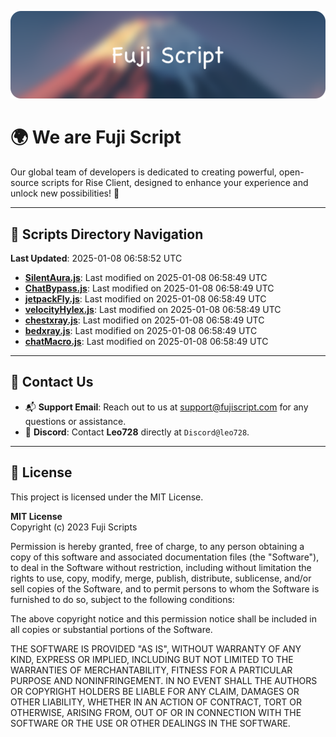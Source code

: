 ![Banner](.github/b.webp)

# 🌍 **We are Fuji Script**

Our global team of developers is dedicated to creating powerful, open-source scripts for Rise Client, designed to enhance your experience and unlock new possibilities! 🌟

---
<!-- SCRIPTS_NAVIGATION_START -->
## 📂 **Scripts Directory Navigation**

**Last Updated**: 2025-01-08 06:58:52 UTC

- **[SilentAura.js](scripts/SilentAura.js)**: Last modified on 2025-01-08 06:58:49 UTC
- **[ChatBypass.js](scripts/ChatBypass.js)**: Last modified on 2025-01-08 06:58:49 UTC
- **[jetpackFly.js](scripts/jetpackFly.js)**: Last modified on 2025-01-08 06:58:49 UTC
- **[velocityHylex.js](scripts/velocityHylex.js)**: Last modified on 2025-01-08 06:58:49 UTC
- **[chestxray.js](scripts/chestxray.js)**: Last modified on 2025-01-08 06:58:49 UTC
- **[bedxray.js](scripts/bedxray.js)**: Last modified on 2025-01-08 06:58:49 UTC
- **[chatMacro.js](scripts/chatMacro.js)**: Last modified on 2025-01-08 06:58:49 UTC

<!-- SCRIPTS_NAVIGATION_END -->

---

## 💬 **Contact Us**  
- 📬 **Support Email**: Reach out to us at [support@fujiscript.com](mailto:support@fujiscript.com) for any questions or assistance.  
- 💬 **Discord**: Contact **Leo728** directly at `Discord@leo728`.

---

## 📜 **License**

This project is licensed under the MIT License.  

**MIT License**  
Copyright (c) 2023 Fuji Scripts  

Permission is hereby granted, free of charge, to any person obtaining a copy of this software and associated documentation files (the "Software"), to deal in the Software without restriction, including without limitation the rights to use, copy, modify, merge, publish, distribute, sublicense, and/or sell copies of the Software, and to permit persons to whom the Software is furnished to do so, subject to the following conditions:  

The above copyright notice and this permission notice shall be included in all copies or substantial portions of the Software.  

THE SOFTWARE IS PROVIDED "AS IS", WITHOUT WARRANTY OF ANY KIND, EXPRESS OR IMPLIED, INCLUDING BUT NOT LIMITED TO THE WARRANTIES OF MERCHANTABILITY, FITNESS FOR A PARTICULAR PURPOSE AND NONINFRINGEMENT. IN NO EVENT SHALL THE AUTHORS OR COPYRIGHT HOLDERS BE LIABLE FOR ANY CLAIM, DAMAGES OR OTHER LIABILITY, WHETHER IN AN ACTION OF CONTRACT, TORT OR OTHERWISE, ARISING FROM, OUT OF OR IN CONNECTION WITH THE SOFTWARE OR THE USE OR OTHER DEALINGS IN THE SOFTWARE.  
